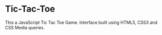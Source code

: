 # Tic-Tac-Toe
This a JavaScript Tic Tac Toe Game. Interface built using HTML5, CSS3 and CSS Media queries.
